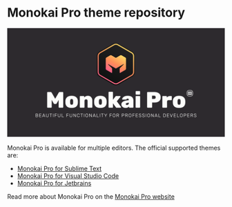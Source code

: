 Monokai Pro theme repository
============================

![Monokai Pro](https://raw.githubusercontent.com/monokai-pro/monokai-pro/main/images/featured-image.png)

Monokai Pro is available for multiple editors. The official supported themes are:

- [Monokai Pro for Sublime Text](https://github.com/monokai-pro/sublime-text)
- [Monokai Pro for Visual Studio Code](https://github.com/monokai-pro/vscode)
- [Monokai Pro for Jetbrains](https://github.com/monokai-pro/jetbrains)

Read more about Monokai Pro on the [Monokai Pro website](https://monokai.pro)
